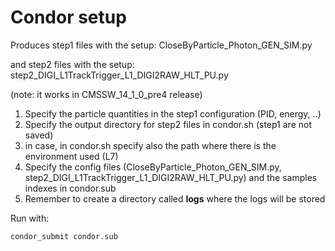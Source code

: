 # Condor setup

Produces step1 files with the setup: CloseByParticle_Photon_GEN_SIM.py 

and step2 files with the setup: step2_DIGI_L1TrackTrigger_L1_DIGI2RAW_HLT_PU.py

(note: it works in CMSSW_14_1_0_pre4 release)

1. Specify the particle quantities in the step1 configuration (PID, energy, ..)
2. Specify the output directory for step2 files in condor.sh (step1 are not saved)
3. in case, in condor.sh specify also the path where there is the environment used (L7)
4. Specify the config files (CloseByParticle_Photon_GEN_SIM.py, step2_DIGI_L1TrackTrigger_L1_DIGI2RAW_HLT_PU.py) and the samples indexes in condor.sub
5. Remember to create a directory called **logs** where the logs will be stored

Run with: 
```
condor_submit condor.sub
```